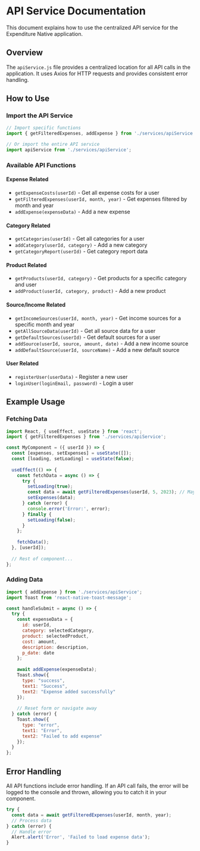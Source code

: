 # API Service Documentation

This document explains how to use the centralized API service for the Expenditure Native application.

## Overview

The `apiService.js` file provides a centralized location for all API calls in the application. It uses Axios for HTTP requests and provides consistent error handling.

## How to Use

### Import the API Service

```javascript
// Import specific functions
import { getFilteredExpenses, addExpense } from './services/apiService';

// Or import the entire API service
import apiService from './services/apiService';
```

### Available API Functions

#### Expense Related

- `getExpenseCosts(userId)` - Get all expense costs for a user
- `getFilteredExpenses(userId, month, year)` - Get expenses filtered by month and year
- `addExpense(expenseData)` - Add a new expense

#### Category Related

- `getCategories(userId)` - Get all categories for a user
- `addCategory(userId, category)` - Add a new category
- `getCategoryReport(userId)` - Get category report data

#### Product Related

- `getProducts(userId, category)` - Get products for a specific category and user
- `addProduct(userId, category, product)` - Add a new product

#### Source/Income Related

- `getIncomeSources(userId, month, year)` - Get income sources for a specific month and year
- `getAllSourceData(userId)` - Get all source data for a user
- `getDefaultSources(userId)` - Get default sources for a user
- `addSource(userId, source, amount, date)` - Add a new income source
- `addDefaultSource(userId, sourceName)` - Add a new default source

#### User Related

- `registerUser(userData)` - Register a new user
- `loginUser(loginEmail, password)` - Login a user

## Example Usage

### Fetching Data

```javascript
import React, { useEffect, useState } from 'react';
import { getFilteredExpenses } from './services/apiService';

const MyComponent = ({ userId }) => {
  const [expenses, setExpenses] = useState([]);
  const [loading, setLoading] = useState(false);
  
  useEffect(() => {
    const fetchData = async () => {
      try {
        setLoading(true);
        const data = await getFilteredExpenses(userId, 5, 2023); // May 2023
        setExpenses(data);
      } catch (error) {
        console.error('Error:', error);
      } finally {
        setLoading(false);
      }
    };
    
    fetchData();
  }, [userId]);
  
  // Rest of component...
};
```

### Adding Data

```javascript
import { addExpense } from './services/apiService';
import Toast from 'react-native-toast-message';

const handleSubmit = async () => {
  try {
    const expenseData = {
      id: userId,
      category: selectedCategory,
      product: selectedProduct,
      cost: amount,
      description: description,
      p_date: date
    };
    
    await addExpense(expenseData);
    Toast.show({ 
      type: "success", 
      text1: "Success", 
      text2: "Expense added successfully" 
    });
    
    // Reset form or navigate away
  } catch (error) {
    Toast.show({ 
      type: "error", 
      text1: "Error", 
      text2: "Failed to add expense" 
    });
  }
};
```

## Error Handling

All API functions include error handling. If an API call fails, the error will be logged to the console and thrown, allowing you to catch it in your component.

```javascript
try {
  const data = await getFilteredExpenses(userId, month, year);
  // Process data
} catch (error) {
  // Handle error
  Alert.alert('Error', 'Failed to load expense data');
}
```